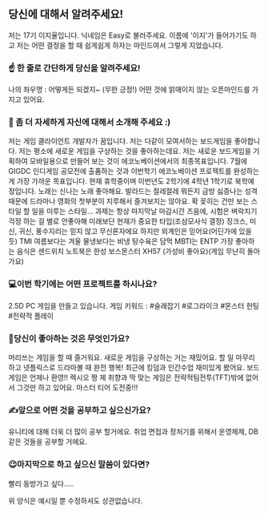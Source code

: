 ## 당신에 대해서 알려주세요!
저는 17기 이지율입니다.
닉네임은 Easy로 불러주세요. 이름에 '이지'가 들어가기도 하고 저는 어떤 결정을 할 때 쉽게쉽게 하자는 마인드여서 그렇게 지었습니다. 


### ☝️ 한 줄로 간단하게 당신을 알려주세요!
나의 좌우명 : 어떻게든 되겠지~ (무한 긍정!)
어떤 것에 얽매이지 않는 오픈마인드를 가지고 있어요.

### 🙌 좀 더 자세하게 자신에 대해서 소개해 주세요 :)
저는 게임 클라이언트 개발자가 꿈입니다.
저는 다같이 모여서하는 보드게임을 좋아합니다.
저는 평소에 새로운 게임을 구상하는 것을 좋아하는데요.
저는 새로운 보드게임을 기획하여 모바일용으로 만들어 보는 것이 에코노베이션에서의 최종목표입니다.
7월에 GIGDC 인디게임 공모전에 출품하는 것과 이번학기 에코노베이션 프로젝트를 완성하는게 가장 가까운 목표입니다.
현재 휴학중이며 이번년도 2학기에 4학년 1학기로 북학예정입니다.
노래는 신나는 노래 좋아해요. 발라드는 절레절레
뭐든지 금방 싫증나는 성격때문에 드라마나 영화의 첫부분이 지루해서 즐겨보지는 않아요.
확 꽂히는 건만 보는 스타일
할 일을 미루는 스타일... 과제는 항상 마지막날 마감시간 즈음에, 시험은 벼락치기
걱정 하는 걸 별로 안좋아해
미래보단 현재가 중요한 타입(조삼모사식 결정)
징크스, 미신, 귀신, 풍수지리는 믿지 않고 무신론자에요
하지만 외계인은 믿어요(어딘가에 있을 듯)
TMI
여름보다는 겨울
물냉보다는 비냉
탕수육은 담먹
MBTI는 ENTP
가장 좋아하는 음식은 샌드위치
노트북은 한성 보스몬스터 XH57 (가성비 좋아요)(게임 무난히 돌아가요)


### 💻이번 학기에는 어떤 프로젝트를 하시나요?
2.5D PC 게임을 만들고 있습니다.
게임 키워드 : #술래잡기 #로그라이크 #몬스터 헌팅 #전략적 플레이


### 💓당신이 좋아하는 것은 무엇인가요?
머리쓰는 게임을 할 때 즐거워요.
새로운 게임을 구상하는 거는 재밌어요.
할 일 마무리 하고 넷플릭스로 드라마볼 때 완전 행복!
최근에 킹덤과 인간수업 재미있게 봤어요.
보드게임은 언제나 환영!! 렉시오 짱
제 취향과 딱 맞는 게임은 전략적팀전투(TFT)밖에 없어서 그것만 하고 있어요. 마스터 티어 도전중!!!


### ✍앞으로 어떤 것을 공부하고 싶으신가요?
유니티에 대해 더욱 더 많이 공부 할거에요.
취업 면접과 정처기를 위해서 운영체제, DB같은 것들을 공부할 거에요.

### 😉마지막으로 하고 싶으신 말씀이 있다면?
빨리 동방가고 싶다.....


위 양식은 예시일 뿐 수정하셔도 상관없습니다.

